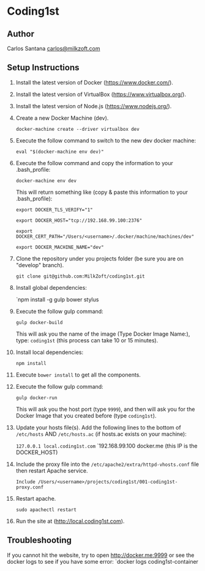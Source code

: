 # Coding1st

## Author

Carlos Santana <carlos@milkzoft.com>

## Setup Instructions

1. Install the latest version of Docker (<https://www.docker.com/>).

2. Install the latest version of VirtualBox (<https://www.virtualbox.org/>).

3. Install the latest version of Node.js (<https://www.nodejs.org/>).

4. Create a new Docker Machine (dev).

    `docker-machine create --driver virtualbox dev`
  
5. Execute the follow command to switch to the new dev docker machine:

    `eval "$(docker-machine env dev)"`

6. Execute the follow command and copy the information to your .bash_profile:

    `docker-machine env dev`

    This will return something like (copy & paste this information to your .bash_profile):

    `export DOCKER_TLS_VERIFY="1"`

    `export DOCKER_HOST="tcp://192.168.99.100:2376"`
    
    `export DOCKER_CERT_PATH="/Users/<username>/.docker/machine/machines/dev"`
    
    `export DOCKER_MACHINE_NAME="dev"`

7. Clone the repository under you projects folder (be sure you are on "develop" branch).

    `git clone git@github.com:MilkZoft/coding1st.git`

8. Install global dependencies:

    `npm install -g gulp bower stylus

9. Execute the follow gulp command:

    `gulp docker-build`

    This will ask you the name of the image (Type Docker Image Name:), type: `coding1st` (this process can take 10 or 15 minutes).

10. Install local dependencies:
  
    `npm install`

11. Execute `bower install` to get all the components.

12. Execute the follow gulp command:

    `gulp docker-run`

    This will ask you the host port (type `9999`), and then will ask you for the Docker Image that you created before (type `coding1st`).

13. Update your hosts file(s). Add the following lines to the bottom of `/etc/hosts` AND `/etc/hosts.ac` (if hosts.ac exists on your machine):

    `127.0.0.1 local.coding1st.com`
    `192.168.99.100 docker.me (this IP is the DOCKER_HOST)

14. Include the proxy file into the `/etc/apache2/extra/httpd-vhosts.conf` file then restart Apache service.

    `Include /Users/<username>/projects/coding1st/001-coding1st-proxy.conf`

15. Restart apache.

    `sudo apachectl restart`

16. Run the site at (<http://local.coding1st.com>).

## Troubleshooting

If you cannot hit the website, try to open http://docker.me:9999 or see the docker logs to see if you have some error: `docker logs coding1st-container
